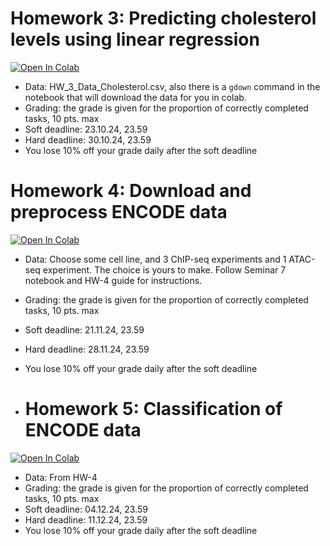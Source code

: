 # Homework 3: Predicting cholesterol levels using linear regression

<a target="_blank" href="https://colab.research.google.com/github/alllirik/hse_ml_bioinf/blob/main/homeworks/HW_3_(Regression).ipynb">
  <img src="https://colab.research.google.com/assets/colab-badge.svg" alt="Open In Colab"/>
</a>

* Data: HW_3_Data_Cholesterol.csv, also there is a `gdown` command in the notebook that will download the data for you in colab.
* Grading: the grade is given for the proportion of correctly completed tasks, 10 pts. max
* Soft deadline: 23.10.24, 23.59
* Hard deadline: 30.10.24, 23.59
* You lose 10% off your grade daily after the soft deadline

# Homework 4: Download and preprocess ENCODE data

<a target="_blank" href="https://colab.research.google.com/github/alllirik/hse_ml_bioinf/blob/main/homeworks/HW_4_(ENCODE).ipynb">
  <img src="https://colab.research.google.com/assets/colab-badge.svg" alt="Open In Colab"/>
</a>

* Data: Choose some cell line, and 3 ChIP-seq experiments and 1 ATAC-seq experiment. The choice is yours to make. Follow Seminar 7 notebook and HW-4 guide for instructions.
* Grading: the grade is given for the proportion of correctly completed tasks, 10 pts. max
* Soft deadline: 21.11.24, 23.59
* Hard deadline: 28.11.24, 23.59
* You lose 10% off your grade daily after the soft deadline

* # Homework 5: Classification of ENCODE data

<a target="_blank" href="https://colab.research.google.com/github/alllirik/hse_ml_bioinf/blob/main/homeworks/HW_5_(classification).ipynb">
  <img src="https://colab.research.google.com/assets/colab-badge.svg" alt="Open In Colab"/>
</a>

* Data: From HW-4
* Grading: the grade is given for the proportion of correctly completed tasks, 10 pts. max
* Soft deadline: 04.12.24, 23.59
* Hard deadline: 11.12.24, 23.59
* You lose 10% off your grade daily after the soft deadline

